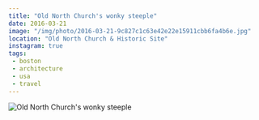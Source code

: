 ```yaml
---
title: "Old North Church's wonky steeple"
date: 2016-03-21
image: "/img/photo/2016-03-21-9c827c1c63e42e22e15911cbb6fa4b6e.jpg"
location: "Old North Church & Historic Site"
instagram: true
tags:
 - boston
 - architecture
 - usa
 - travel
---
```


![Old North Church's wonky steeple](/img/photo/2016-03-21-9c827c1c63e42e22e15911cbb6fa4b6e.jpg)
